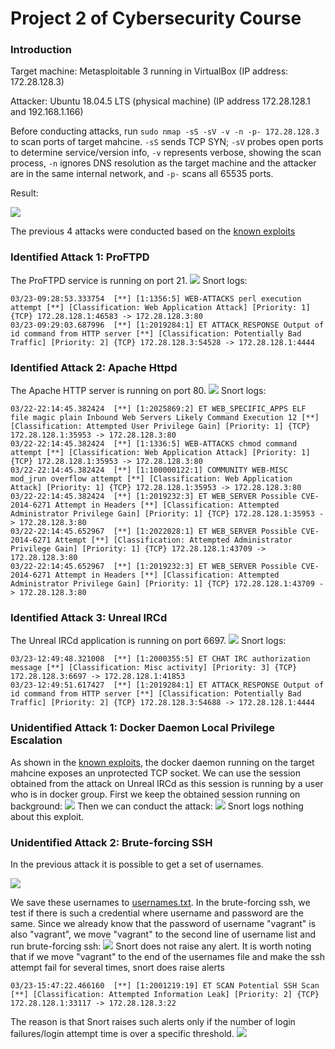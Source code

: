 # Project 2 of Cybersecurity Course

### Introduction
Target machine: Metasploitable 3 running in VirtualBox (IP address: 172.28.128.3)

Attacker: Ubuntu 18.04.5 LTS (physical machine) (IP address 172.28.128.1 and 192.168.1.166)

Before conducting attacks, run `sudo nmap -sS -sV -v -n -p- 172.28.128.3` to scan ports of target mahcine. `-sS` sends TCP SYN; `-sV` probes open ports to determine service/version info, `-v` represents verbose, showing the scan process, `-n` ignores DNS resolution as the target machine and the attacker are in the same internal network, and `-p-` scans all 65535 ports.

Result:

![](https://github.com/yumoL/cybersecurity-project2/blob/main/images/open_port.png)

The previous 4 attacks were conducted based on the [known exploits](https://stuffwithaurum.com/2020/04/17/metasploitable-3-linux-an-exploitation-guide/)
### Identified Attack 1: ProFTPD
The ProFTPD service is running on port 21.
![](https://github.com/yumoL/cybersecurity-project2/blob/main/images/ftp-exploit.png)
Snort logs:
```
03/23-09:28:53.333754  [**] [1:1356:5] WEB-ATTACKS perl execution attempt [**] [Classification: Web Application Attack] [Priority: 1] {TCP} 172.28.128.1:46583 -> 172.28.128.3:80
03/23-09:29:03.687996  [**] [1:2019284:1] ET ATTACK_RESPONSE Output of id command from HTTP server [**] [Classification: Potentially Bad Traffic] [Priority: 2] {TCP} 172.28.128.3:54528 -> 172.28.128.1:4444
```

### Identified Attack 2: Apache Httpd
The Apache HTTP server is running on port 80.
![](https://github.com/yumoL/cybersecurity-project2/blob/main/images/apache-exploit.png)
Snort logs:
```
03/22-22:14:45.382424  [**] [1:2025869:2] ET WEB_SPECIFIC_APPS ELF file magic plain Inbound Web Servers Likely Command Execution 12 [**] [Classification: Attempted User Privilege Gain] [Priority: 1] {TCP} 172.28.128.1:35953 -> 172.28.128.3:80
03/22-22:14:45.382424  [**] [1:1336:5] WEB-ATTACKS chmod command attempt [**] [Classification: Web Application Attack] [Priority: 1] {TCP} 172.28.128.1:35953 -> 172.28.128.3:80
03/22-22:14:45.382424  [**] [1:100000122:1] COMMUNITY WEB-MISC mod_jrun overflow attempt [**] [Classification: Web Application Attack] [Priority: 1] {TCP} 172.28.128.1:35953 -> 172.28.128.3:80
03/22-22:14:45.382424  [**] [1:2019232:3] ET WEB_SERVER Possible CVE-2014-6271 Attempt in Headers [**] [Classification: Attempted Administrator Privilege Gain] [Priority: 1] {TCP} 172.28.128.1:35953 -> 172.28.128.3:80
03/22-22:14:45.652967  [**] [1:2022028:1] ET WEB_SERVER Possible CVE-2014-6271 Attempt [**] [Classification: Attempted Administrator Privilege Gain] [Priority: 1] {TCP} 172.28.128.1:43709 -> 172.28.128.3:80
03/22-22:14:45.652967  [**] [1:2019232:3] ET WEB_SERVER Possible CVE-2014-6271 Attempt in Headers [**] [Classification: Attempted Administrator Privilege Gain] [Priority: 1] {TCP} 172.28.128.1:43709 -> 172.28.128.3:80
```

### Identified Attack 3: Unreal IRCd
The Unreal IRCd application is running on port 6697.
![](https://github.com/yumoL/cybersecurity-project2/blob/main/images/ircd-exploit.png)
Snort logs:
```
03/23-12:49:48.321008  [**] [1:2000355:5] ET CHAT IRC authorization message [**] [Classification: Misc activity] [Priority: 3] {TCP} 172.28.128.3:6697 -> 172.28.128.1:41853
03/23-12:49:51.617427  [**] [1:2019284:1] ET ATTACK_RESPONSE Output of id command from HTTP server [**] [Classification: Potentially Bad Traffic] [Priority: 2] {TCP} 172.28.128.3:54688 -> 172.28.128.1:4444
```
### Unidentified Attack 1: Docker Daemon Local Privilege Escalation
As shown in the [known exploits](https://stuffwithaurum.com/2020/04/17/metasploitable-3-linux-an-exploitation-guide/), the docker daemon running on the target mahcine exposes an unprotected TCP socket. We can use the session obtained from the attack on Unreal IRCd as this session is running by a user who is in docker group. First we keep the obtained session running on background:
![](https://github.com/yumoL/cybersecurity-project2/blob/main/images/ircd-background.png)
Then we can conduct the attack:
![](https://github.com/yumoL/cybersecurity-project2/blob/main/images/docker-exploit.png)
Snort logs nothing about this exploit.

### Unidentified Attack 2: Brute-forcing SSH
In the previous attack it is possible to get a set of usernames.

![](https://github.com/yumoL/cybersecurity-project2/blob/main/images/usernames.png)

We save these usernames to [usernames.txt](https://github.com/yumoL/cybersecurity-project2/blob/main/usernames.txt). In the brute-forcing ssh, we test if there is such a credential where username and password are the same. Since we already know that the password of username "vagrant" is also "vagrant", we move "vagrant" to the second line of username list and run brute-forcing ssh:
![](https://github.com/yumoL/cybersecurity-project2/blob/main/images/ssh-exploit.png)
Snort does not raise any alert.
It is worth noting that if we move "vagrant" to the end of the usernames file and make the ssh attempt fail for several times, snort does raise alerts
```
03/23-15:47:22.466160  [**] [1:2001219:19] ET SCAN Potential SSH Scan [**] [Classification: Attempted Information Leak] [Priority: 2] {TCP} 172.28.128.1:33117 -> 172.28.128.3:22
```
The reason is that Snort raises such alerts only if the number of login failures/login attempt time is over a specific threshold.
![](https://github.com/yumoL/cybersecurity-project2/blob/main/images/ssh-rules.png)




